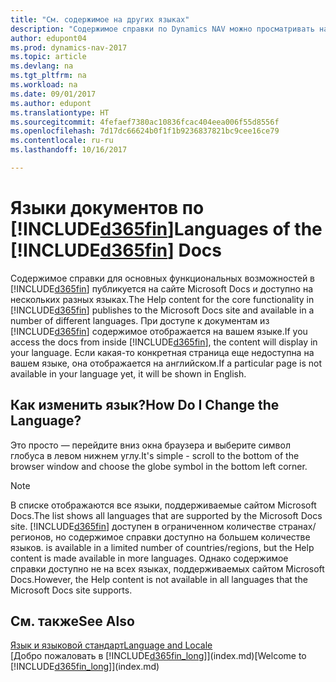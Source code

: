 ```yaml
---
title: "См. содержимое на других языках"
description: "Содержимое справки по Dynamics NAV можно просматривать на других языках."
author: edupont04
ms.prod: dynamics-nav-2017
ms.topic: article
ms.devlang: na
ms.tgt_pltfrm: na
ms.workload: na
ms.date: 09/01/2017
ms.author: edupont
ms.translationtype: HT
ms.sourcegitcommit: 4fefaef7380ac10836fcac404eea006f55d8556f
ms.openlocfilehash: 7d17dc66624b0f1f1b9236837821bc9cee16ce79
ms.contentlocale: ru-ru
ms.lasthandoff: 10/16/2017

---
```

# <a name="languages-of-the-included365finincludesd365finmdmd-docs"></a><span data-ttu-id="5744d-103">Языки документов по [!INCLUDE[d365fin](includes/d365fin_md.md)]</span><span class="sxs-lookup"><span data-stu-id="5744d-103">Languages of the [!INCLUDE[d365fin](includes/d365fin_md.md)] Docs</span></span>
<span data-ttu-id="5744d-104">Содержимое справки для основных функциональных возможностей в [!INCLUDE[d365fin](includes/d365fin_md.md)] публикуется на сайте Microsoft Docs и доступно на нескольких разных языках.</span><span class="sxs-lookup"><span data-stu-id="5744d-104">The Help content for the core functionality in [!INCLUDE[d365fin](includes/d365fin_md.md)] publishes to the Microsoft Docs site and available in a number of different languages.</span></span> <span data-ttu-id="5744d-105">При доступе к документам из [!INCLUDE[d365fin](includes/d365fin_md.md)] содержимое отображается на вашем языке.</span><span class="sxs-lookup"><span data-stu-id="5744d-105">If you access the docs from inside [!INCLUDE[d365fin](includes/d365fin_md.md)], the content will display in your language.</span></span> <span data-ttu-id="5744d-106">Если какая-то конкретная страница еще недоступна на вашем языке, она отображается на английском.</span><span class="sxs-lookup"><span data-stu-id="5744d-106">If a particular page is not available in your language yet, it will be shown in English.</span></span>

## <a name="how-do-i-change-the-language"></a><span data-ttu-id="5744d-107">Как изменить язык?</span><span class="sxs-lookup"><span data-stu-id="5744d-107">How Do I Change the Language?</span></span>
<span data-ttu-id="5744d-108">Это просто — перейдите вниз окна браузера и выберите символ глобуса в левом нижнем углу.</span><span class="sxs-lookup"><span data-stu-id="5744d-108">It's simple - scroll to the bottom of the browser window and choose the globe symbol in the bottom left corner.</span></span>

> [!NOTE]  
> <span data-ttu-id="5744d-109">В списке отображаются все языки, поддерживаемые сайтом Microsoft Docs.</span><span class="sxs-lookup"><span data-stu-id="5744d-109">The list shows all languages that are supported by the Microsoft Docs site.</span></span> [!INCLUDE[d365fin](includes/d365fin_md.md)]<span data-ttu-id="5744d-110"> доступен в ограниченном количестве странах/регионов, но содержимое справки доступно на большем количестве языков.</span><span class="sxs-lookup"><span data-stu-id="5744d-110"> is available in a limited number of countries/regions, but the Help content is made available in more languages.</span></span> <span data-ttu-id="5744d-111">Однако содержимое справки доступно не на всех языках, поддерживаемых сайтом Microsoft Docs.</span><span class="sxs-lookup"><span data-stu-id="5744d-111">However, the Help content is not available in all languages that the Microsoft Docs site supports.</span></span>

## <a name="see-also"></a><span data-ttu-id="5744d-112">См. также</span><span class="sxs-lookup"><span data-stu-id="5744d-112">See Also</span></span>
[<span data-ttu-id="5744d-113">Язык и языковой стандарт</span><span class="sxs-lookup"><span data-stu-id="5744d-113">Language and Locale</span></span>](about-locale-language.md)  
<span data-ttu-id="5744d-114">[Добро пожаловать в [!INCLUDE[d365fin_long](includes/d365fin_long_md.md)]](index.md)</span><span class="sxs-lookup"><span data-stu-id="5744d-114">[Welcome to [!INCLUDE[d365fin_long](includes/d365fin_long_md.md)]](index.md)</span></span>  

